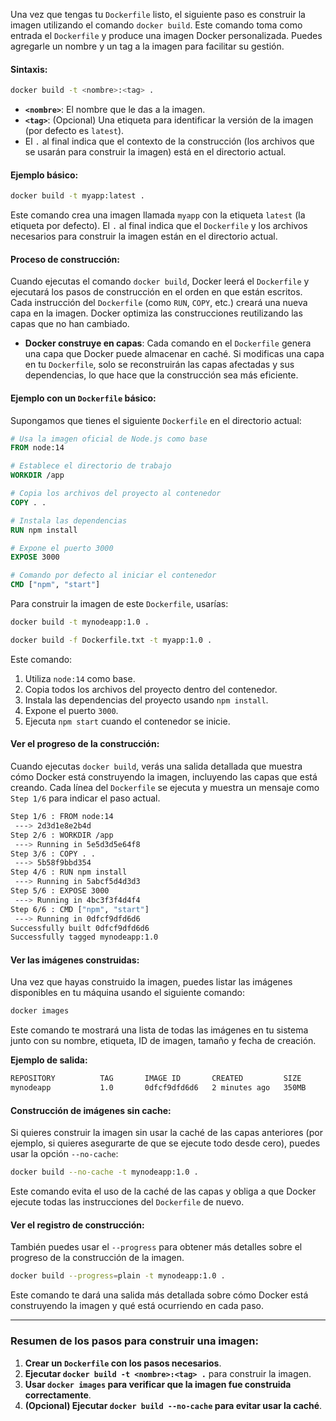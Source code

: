 
Una vez que tengas tu `Dockerfile` listo, el siguiente paso es construir la imagen utilizando el comando `docker build`. Este comando toma como entrada el `Dockerfile` y produce una imagen Docker personalizada. Puedes agregarle un nombre y un tag a la imagen para facilitar su gestión.

#### **Sintaxis:**
```bash
docker build -t <nombre>:<tag> .
```
- **`<nombre>`**: El nombre que le das a la imagen.
- **`<tag>`**: (Opcional) Una etiqueta para identificar la versión de la imagen (por defecto es `latest`).
- El `.` al final indica que el contexto de la construcción (los archivos que se usarán para construir la imagen) está en el directorio actual.

#### **Ejemplo básico:**
```bash
docker build -t myapp:latest .
```
Este comando crea una imagen llamada `myapp` con la etiqueta `latest` (la etiqueta por defecto). El `.` al final indica que el `Dockerfile` y los archivos necesarios para construir la imagen están en el directorio actual.

#### **Proceso de construcción:**
Cuando ejecutas el comando `docker build`, Docker leerá el `Dockerfile` y ejecutará los pasos de construcción en el orden en que están escritos. Cada instrucción del `Dockerfile` (como `RUN`, `COPY`, etc.) creará una nueva capa en la imagen. Docker optimiza las construcciones reutilizando las capas que no han cambiado.

- **Docker construye en capas**: Cada comando en el `Dockerfile` genera una capa que Docker puede almacenar en caché. Si modificas una capa en tu `Dockerfile`, solo se reconstruirán las capas afectadas y sus dependencias, lo que hace que la construcción sea más eficiente.

#### **Ejemplo con un `Dockerfile` básico:**

Supongamos que tienes el siguiente `Dockerfile` en el directorio actual:

```dockerfile
# Usa la imagen oficial de Node.js como base
FROM node:14

# Establece el directorio de trabajo
WORKDIR /app

# Copia los archivos del proyecto al contenedor
COPY . .

# Instala las dependencias
RUN npm install

# Expone el puerto 3000
EXPOSE 3000

# Comando por defecto al iniciar el contenedor
CMD ["npm", "start"]
```

Para construir la imagen de este `Dockerfile`, usarías:

```bash
docker build -t mynodeapp:1.0 .

docker build -f Dockerfile.txt -t myapp:1.0 .
```

Este comando:
1. Utiliza `node:14` como base.
2. Copia todos los archivos del proyecto dentro del contenedor.
3. Instala las dependencias del proyecto usando `npm install`.
4. Expone el puerto `3000`.
5. Ejecuta `npm start` cuando el contenedor se inicie.

#### **Ver el progreso de la construcción:**

Cuando ejecutas `docker build`, verás una salida detallada que muestra cómo Docker está construyendo la imagen, incluyendo las capas que está creando. Cada línea del `Dockerfile` se ejecuta y muestra un mensaje como `Step 1/6` para indicar el paso actual.

```bash
Step 1/6 : FROM node:14
 ---> 2d3d1e8e2b4d
Step 2/6 : WORKDIR /app
 ---> Running in 5e5d3d5e64f8
Step 3/6 : COPY . .
 ---> 5b58f9bbd354
Step 4/6 : RUN npm install
 ---> Running in 5abcf5d4d3d3
Step 5/6 : EXPOSE 3000
 ---> Running in 4bc3f3f4d4f4
Step 6/6 : CMD ["npm", "start"]
 ---> Running in 0dfcf9dfd6d6
Successfully built 0dfcf9dfd6d6
Successfully tagged mynodeapp:1.0
```

#### **Ver las imágenes construidas:**

Una vez que hayas construido la imagen, puedes listar las imágenes disponibles en tu máquina usando el siguiente comando:

```bash
docker images
```

Este comando te mostrará una lista de todas las imágenes en tu sistema junto con su nombre, etiqueta, ID de imagen, tamaño y fecha de creación.

**Ejemplo de salida:**

```bash
REPOSITORY          TAG       IMAGE ID       CREATED         SIZE
mynodeapp           1.0       0dfcf9dfd6d6   2 minutes ago   350MB
```

#### **Construcción de imágenes sin cache:**

Si quieres construir la imagen sin usar la caché de las capas anteriores (por ejemplo, si quieres asegurarte de que se ejecute todo desde cero), puedes usar la opción `--no-cache`:

```bash
docker build --no-cache -t mynodeapp:1.0 .
```

Este comando evita el uso de la caché de las capas y obliga a que Docker ejecute todas las instrucciones del `Dockerfile` de nuevo.

#### **Ver el registro de construcción:**

También puedes usar el `--progress` para obtener más detalles sobre el progreso de la construcción de la imagen.

```bash
docker build --progress=plain -t mynodeapp:1.0 .
```

Este comando te dará una salida más detallada sobre cómo Docker está construyendo la imagen y qué está ocurriendo en cada paso.

---

### **Resumen de los pasos para construir una imagen:**
1. **Crear un `Dockerfile` con los pasos necesarios**.
2. **Ejecutar `docker build -t <nombre>:<tag> .`** para construir la imagen.
3. **Usar `docker images` para verificar que la imagen fue construida correctamente**.
4. **(Opcional) Ejecutar `docker build --no-cache` para evitar usar la caché**.
